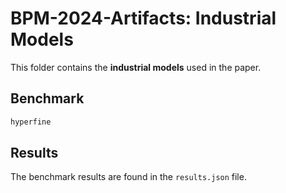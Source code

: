 # BPM-2024-Artifacts: Industrial Models

This folder contains the **industrial models** used in the paper.

## Benchmark

```bash
hyperfine
```

## Results

The benchmark results are found in the `results.json` file.
